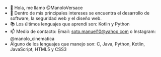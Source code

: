 - 👋 Hola, me llamo @ManoloVersace
- 👀 Dentro de mis principales intereses se encuentra el desarrollo de software, la seguridad web y el diseño web. 
- 📚 Los últimos lenguajes que aprendí son: Kotlin y Python 
- 📫 Medio de contacto: Email: soto.manuel10@yahoo.com o Instagram: @manolo_cinematica
- Alguno de los lenguajes que manejo son: C, Java, Python, Kotlin, JavaScript, HTML5 y CSS3 
